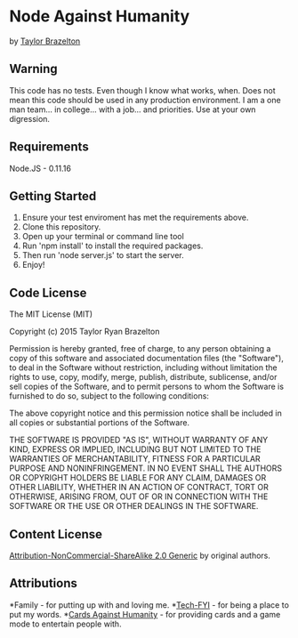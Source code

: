 # Node Against Humanity #

by [Taylor Brazelton](http://taylorbrazelton.com)

## Warning ##
This code has no tests. Even though I know what works, when. Does not mean this code should be used in any production environment. I am a one man team... in college... with a job... and priorities. Use at your own digression. 

## Requirements ##

Node.JS - 0.11.16

## Getting Started ##

1. Ensure your test enviroment has met the requirements above.
2. Clone this repository.
3. Open up your terminal or command line tool 
4. Run 'npm install' to install the required packages.
5. Then run 'node server.js' to start the server.
6. Enjoy!

## Code License ##

The MIT License (MIT)

Copyright (c) 2015 Taylor Ryan Brazelton

Permission is hereby granted, free of charge, to any person obtaining a copy
of this software and associated documentation files (the "Software"), to deal
in the Software without restriction, including without limitation the rights
to use, copy, modify, merge, publish, distribute, sublicense, and/or sell
copies of the Software, and to permit persons to whom the Software is
furnished to do so, subject to the following conditions:

The above copyright notice and this permission notice shall be included in all
copies or substantial portions of the Software.

THE SOFTWARE IS PROVIDED "AS IS", WITHOUT WARRANTY OF ANY KIND, EXPRESS OR
IMPLIED, INCLUDING BUT NOT LIMITED TO THE WARRANTIES OF MERCHANTABILITY,
FITNESS FOR A PARTICULAR PURPOSE AND NONINFRINGEMENT. IN NO EVENT SHALL THE
AUTHORS OR COPYRIGHT HOLDERS BE LIABLE FOR ANY CLAIM, DAMAGES OR OTHER
LIABILITY, WHETHER IN AN ACTION OF CONTRACT, TORT OR OTHERWISE, ARISING FROM,
OUT OF OR IN CONNECTION WITH THE SOFTWARE OR THE USE OR OTHER DEALINGS IN THE
SOFTWARE.

## Content License ##

[Attribution-NonCommercial-ShareAlike 2.0 Generic](http://creativecommons.org/licenses/by-nc-sa/2.0/) by original authors.

## Attributions ##

*Family - for putting up with and loving me.
*[Tech-FYI](http://tech-fyi.net) - for being a place to put my words.
*[Cards Against Humanity](http://cardsagainsthumanity.com) - for providing cards and a game mode to entertain people with.